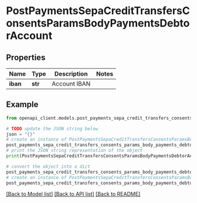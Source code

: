 # PostPaymentsSepaCreditTransfersConsentsParamsBodyPaymentsDebtorAccount


## Properties

Name | Type | Description | Notes
------------ | ------------- | ------------- | -------------
**iban** | **str** | Account IBAN | 

## Example

```python
from openapi_client.models.post_payments_sepa_credit_transfers_consents_params_body_payments_debtor_account import PostPaymentsSepaCreditTransfersConsentsParamsBodyPaymentsDebtorAccount

# TODO update the JSON string below
json = "{}"
# create an instance of PostPaymentsSepaCreditTransfersConsentsParamsBodyPaymentsDebtorAccount from a JSON string
post_payments_sepa_credit_transfers_consents_params_body_payments_debtor_account_instance = PostPaymentsSepaCreditTransfersConsentsParamsBodyPaymentsDebtorAccount.from_json(json)
# print the JSON string representation of the object
print(PostPaymentsSepaCreditTransfersConsentsParamsBodyPaymentsDebtorAccount.to_json())

# convert the object into a dict
post_payments_sepa_credit_transfers_consents_params_body_payments_debtor_account_dict = post_payments_sepa_credit_transfers_consents_params_body_payments_debtor_account_instance.to_dict()
# create an instance of PostPaymentsSepaCreditTransfersConsentsParamsBodyPaymentsDebtorAccount from a dict
post_payments_sepa_credit_transfers_consents_params_body_payments_debtor_account_from_dict = PostPaymentsSepaCreditTransfersConsentsParamsBodyPaymentsDebtorAccount.from_dict(post_payments_sepa_credit_transfers_consents_params_body_payments_debtor_account_dict)
```
[[Back to Model list]](../README.md#documentation-for-models) [[Back to API list]](../README.md#documentation-for-api-endpoints) [[Back to README]](../README.md)


